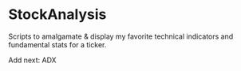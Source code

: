# StockAnalysis
Scripts to amalgamate &amp; display my favorite technical indicators and fundamental stats for a ticker.

Add next: ADX
